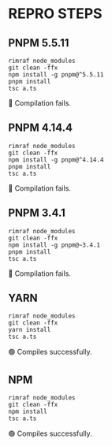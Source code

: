 # REPRO STEPS

## PNPM 5.5.11
```
rimraf node_modules
git clean -ffx
npm install -g pnpm@^5.5.11
pnpm install
tsc a.ts
```
&#x1F534; Compilation fails.

## PNPM 4.14.4
```
rimraf node_modules
git clean -ffx
npm install -g pnpm@^4.14.4
pnpm install
tsc a.ts
```
&#x1F534; Compilation fails.

## PNPM 3.4.1
```
rimraf node_modules
git clean -ffx
npm install -g pnpm@~3.4.1
pnpm install
tsc a.ts
```
&#x1F534; Compilation fails.

## YARN
```
rimraf node_modules
git clean -ffx
yarn install
tsc a.ts
```
&#128994; Compiles successfully.

## NPM
```
rimraf node_modules
git clean -ffx
npm install
tsc a.ts
```
&#128994; Compiles successfully.
